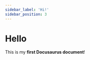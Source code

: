 ```yaml
---
sidebar_label: 'Hi!'
sidebar_position: 3
---
```

# Hello

This is my **first Docusaurus document**!
